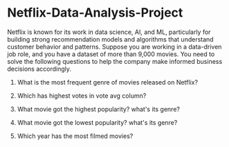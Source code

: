 # Netflix-Data-Analysis-Project

Netflix is known for its work in data science, AI, and ML, particularly for building strong recommendation models and algorithms that understand customer behavior and patterns. Suppose you are working in a data-driven job role, and you have a dataset of more than 9,000 movies. You need to solve the following questions to help the company make informed business decisions accordingly.

1. What is the most frequent genre of movies released on Netflix?

2. Which has highest votes in vote avg column?

3. What movie got the highest popularity? what's its genre?

4. What movie got the lowest popularity? what's its genre?

5. Which year has the most filmed movies?

